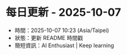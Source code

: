 # 每日更新 - 2025-10-07

- 時間：2025-10-07 10:23 (Asia/Taipei)
- 狀態：更新 README 時間戳
- 簡短資訊：AI Enthusiast | Keep learning
